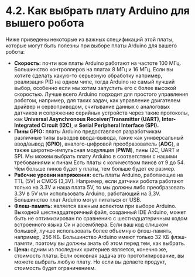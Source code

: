 # 4.2. Как выбрать плату Arduino для вышего робота

Ниже приведены некоторые из важных спецификаций этой платы, которые могут быть полезны при выборе платы Arduino для вашего робота:

* **Скорость:** почти все платы Arduino работают на частоте 100 МГц. Большинство контроллеров на платах 8 МГц и 16 МГц. Если вы хотите сделать какую-то серьезную обработку например, реализация PID на одном чипе, тогда Arduino не самый лучший выбор, особенно если мы хотим запустить его с более высокой скоростью. Лучше всего Arduino подходит для простого управления роботом, например, для таких задач, как управление двигателем драйвер и сервоприводом, считывание данных с аналоговых датчиков и сопряжение серийных устройств через такие протоколы, как **Universal Asynchronous Receiver/Transmitter \(UART\)**, **Inter-Integrated Circuit \(I2C\)**, и **Serial Peripheral Interface \(SPI\).**
* **Пины GPIO:** платы Arduino предоставляют разработчикам различные типы выводов ввода-вывода, такие как универсальный ввод/вывод \(**GPIO**\), аналого-цифровой преобразователь \(**ADC**\), а также широтно-импульсная модуляция \(**PWM**\), пины I2C, UART и SPI. Мы можем выбрать плату Arduino в соответствии с нашими требованиями к пинам.Есть платы с количеством пинов от 9 до 54. Чем больше пинов будет у платы, тем больше будет ее размер.
* **Рабочие уровни напряжения:** есть платы Arduino, работающие на TTL \(5V\) и CMOS \(3,3V\). Например, если датчики робота работают только на 3.3V и наша плата 5V, то мы должны либо преобразовать 3.3V в 5V  или использовать Arduino, работающий на 3,3V. Большинство плат Arduino могут питаться от USB.
* **Флеш**-**память:** является важным аспектом при выборе Arduino. Выходной шестнадцатеричный файл, созданный IDE Arduino, может быть не оптимизирован по сравнению с шестнадцатеричным кодом встроенного языка Си и ассемблера. Если ваш код слишком большой, лучше использовать более объемную флэш-память, например, 256 КБ. Большинство Arduino имеют только 32 КБ флэш-памяти, поэтому вы должны знать об этом перед тем, как выбрать.
* **Цена:** одним из последних критериев является, конечно же, стоимость платы. Если основная задача это прототипирование, вы можете выбрать любую плату. Но если вы делаете продукт, стоимость будет ограничением.

